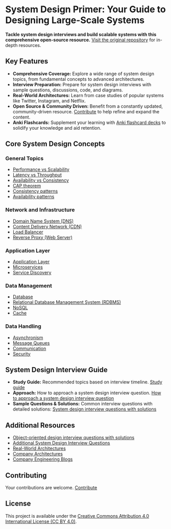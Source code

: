 # System Design Primer: Your Guide to Designing Large-Scale Systems

**Tackle system design interviews and build scalable systems with this comprehensive open-source resource.**  [Visit the original repository](https://github.com/donnemartin/system-design-primer) for in-depth resources.

## Key Features

*   **Comprehensive Coverage:** Explore a wide range of system design topics, from fundamental concepts to advanced architectures.
*   **Interview Preparation:**  Prepare for system design interviews with sample questions, discussions, code, and diagrams.
*   **Real-World Architectures:**  Learn from case studies of popular systems like Twitter, Instagram, and Netflix.
*   **Open Source & Community Driven:**  Benefit from a constantly updated, community-driven resource.  [Contribute](CONTRIBUTING.md) to help refine and expand the content.
*   **Anki Flashcards:** Supplement your learning with [Anki flashcard decks](https://apps.ankiweb.net/) to solidify your knowledge and aid retention.

## Core System Design Concepts

### General Topics
*   [Performance vs Scalability](#performance-vs-scalability)
*   [Latency vs Throughput](#latency-vs-throughput)
*   [Availability vs Consistency](#availability-vs-consistency)
*   [CAP theorem](#cap-theorem)
*   [Consistency patterns](#consistency-patterns)
*   [Availability patterns](#availability-patterns)

### Network and Infrastructure

*   [Domain Name System (DNS)](#domain-name-system)
*   [Content Delivery Network (CDN)](#content-delivery-network)
*   [Load Balancer](#load-balancer)
*   [Reverse Proxy (Web Server)](#reverse-proxy-web-server)

### Application Layer

*   [Application Layer](#application-layer)
*   [Microservices](#microservices)
*   [Service Discovery](#service-discovery)

### Data Management
*   [Database](#database)
*   [Relational Database Management System (RDBMS)](#relational-database-management-system-rdbms)
*   [NoSQL](#nosql)
*   [Cache](#cache)

### Data Handling
*   [Asynchronism](#asynchronism)
*   [Message Queues](#message-queues)
*   [Communication](#communication)
*   [Security](#security)

## System Design Interview Guide

*   **Study Guide:** Recommended topics based on interview timeline.  [Study guide](#study-guide)
*   **Approach:** How to approach a system design interview question. [How to approach a system design interview question](#how-to-approach-a-system-design-interview-question)
*   **Sample Questions & Solutions:** Common interview questions with detailed solutions: [System design interview questions with solutions](#system-design-interview-questions-with-solutions)

## Additional Resources

*   [Object-oriented design interview questions with solutions](#object-oriented-design-interview-questions-with-solutions)
*   [Additional System Design Interview Questions](#additional-system-design-interview-questions)
*   [Real-World Architectures](#real-world-architectures)
*   [Company Architectures](#company-architectures)
*   [Company Engineering Blogs](#company-engineering-blogs)

## Contributing

Your contributions are welcome.  [Contribute](#contributing)

## License

This project is available under the [Creative Commons Attribution 4.0 International License (CC BY 4.0)](http://creativecommons.org/licenses/by/4.0/).